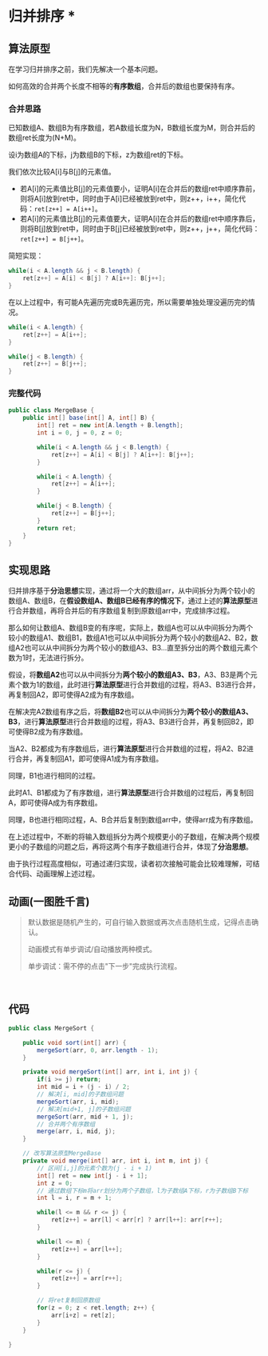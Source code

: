 # 归并排序 *

## 算法原型

在学习归并排序之前，我们先解决一个基本问题。

如何高效的合并两个长度不相等的**有序数组**，合并后的数组也要保持有序。
### 合并思路

已知数组A、数组B为有序数组，若A数组长度为N，B数组长度为M，则合并后的数组ret长度为(N+M)。

设i为数组A的下标，j为数组B的下标，z为数组ret的下标。

我们依次比较A[i]与B[j]的元素值。

- 若A[i]的元素值比B[j]的元素值要小，证明A[i]在合并后的数组ret中顺序靠前，则将A[i]放到ret中，同时由于A[i]已经被放到ret中，则z++，i++，简化代码：`ret[z++] = A[i++]`。
- 若A[i]的元素值比B[j]的元素值要大，证明A[i]在合并后的数组ret中顺序靠后，则将B[j]放到ret中，同时由于B[j]已经被放到ret中，则z++，j++，简化代码：`ret[z++] = B[j++]`。

简短实现：
```java
while(i < A.length && j < B.length) {
	ret[z++] = A[i] < B[j] ? A[i++]: B[j++];
}
```

在以上过程中，有可能A先遍历完或B先遍历完，所以需要单独处理没遍历完的情况。

```java
while(i < A.length) {
	ret[z++] = A[i++];
}

while(j < B.length) {
	ret[z++] = B[j++];
}
```

### 完整代码
```java
public class MergeBase {
    public int[] base(int[] A, int[] B) {
        int[] ret = new int[A.length + B.length];
        int i = 0, j = 0, z = 0;

        while(i < A.length && j < B.length) {
            ret[z++] = A[i] < B[j] ? A[i++]: B[j++];
        }

        while(i < A.length) {
            ret[z++] = A[i++];
        }

        while(j < B.length) {
            ret[z++] = B[j++];
        }
        return ret;
    }
}
```

## 实现思路

归并排序基于**分治思想**实现，通过将一个大的数组arr，从中间拆分为两个较小的数组A、数组B，在**假设数组A、数组B已经有序的情况下**，通过上述的**算法原型**进行合并数组，再将合并后的有序数组复制到原数组arr中，完成排序过程。

那么如何让数组A、数组B变的有序呢，实际上，数组A也可以从中间拆分为两个较小的数组A1、数组B1，数组A1也可以从中间拆分为两个较小的数组A2、B2，数组A2也可以从中间拆分为两个较小的数组A3、B3...直至拆分出的两个数组元素个数为1时，无法进行拆分。

假设，将**数组A2**也可以从中间拆分为**两个较小的数组A3、B3**，A3、B3是两个元素个数为1的数组，此时进行**算法原型**进行合并数组的过程，将A3、B3进行合并，再复制回A2，即可使得A2成为有序数组。

在解决完A2数组有序之后，将**数组B2**也可以从中间拆分为**两个较小的数组A3、B3**，进行**算法原型**进行合并数组的过程，将A3、B3进行合并，再复制回B2，即可使得B2成为有序数组。

当A2、B2都成为有序数组后，进行**算法原型**进行合并数组的过程，将A2、B2进行合并，再复制回A1，即可使得A1成为有序数组。

同理，B1也进行相同的过程。

此时A1、B1都成为了有序数组，进行**算法原型**进行合并数组的过程后，再复制回A，即可使得A成为有序数组。

同理，B也进行相同过程，A、B合并后复制到数组arr中，使得arr成为有序数组。

在上述过程中，不断的将输入数组拆分为两个规模更小的子数组，在解决两个规模更小的子数组的问题之后，再将这两个有序子数组进行合并，体现了**分治思想**。

由于执行过程高度相似，可通过递归实现，读者初次接触可能会比较难理解，可结合代码、动画理解上述过程。


## 动画(一图胜千言)

> 默认数据是随机产生的，可自行输入数据或再次点击随机生成，记得点击确认。
>
> 动画模式有单步调试/自动播放两种模式。
>
> 单步调试：需不停的点击"下一步"完成执行流程。

<br>
<merge-sort />

## 代码

```java
public class MergeSort {

    public void sort(int[] arr) {
        mergeSort(arr, 0, arr.length - 1);
    }

    private void mergeSort(int[] arr, int i, int j) {
        if(i >= j) return;
        int mid = i + (j - i) / 2;
        // 解决[i, mid]的子数组问题
        mergeSort(arr, i, mid);
        // 解决[mid+1, j]的子数组问题
        mergeSort(arr, mid + 1, j);
        // 合并两个有序数组
        merge(arr, i, mid, j);
    }

    // 改写算法原型MergeBase
    private void merge(int[] arr, int i, int m, int j) {
	    // 区间[i,j]的元素个数为(j - i + 1)
        int[] ret = new int[j - i + 1];
        int z = 0;
	    // 通过数组下标m将arr划分为两个子数组，l为子数组A下标，r为子数组B下标
        int l = i, r = m + 1;

        while(l <= m && r <= j) {
            ret[z++] = arr[l] < arr[r] ? arr[l++]: arr[r++];
        }

        while(l <= m) {
            ret[z++] = arr[l++];
        }

        while(r <= j) {
            ret[z++] = arr[r++];
        }

        // 将ret复制回原数组
        for(z = 0; z < ret.length; z++) {
            arr[i+z] = ret[z];
        }
    }

}
```








